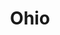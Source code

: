 ---
title: "Ohio"
hashtag: ohio
borders:
  - Kentucky
  - Indiana
  - Lake Erie
  - Michigan
  - Pennsylvania
  - West Virginia
subdivision-of:
  - United States
tags:
  - State
  - United States
---